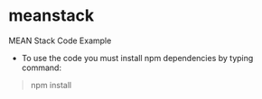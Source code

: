 # meanstack
MEAN Stack Code Example

- To use the code you must install npm dependencies by typing command:
>npm install
